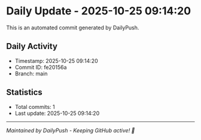 # Daily Update - 2025-10-25 09:14:20

This is an automated commit generated by DailyPush.

## Daily Activity
- Timestamp: 2025-10-25 09:14:20
- Commit ID: fe20156a
- Branch: main

## Statistics
- Total commits: 1
- Last update: 2025-10-25 09:14:20

---
*Maintained by DailyPush - Keeping GitHub active! 🚀*
